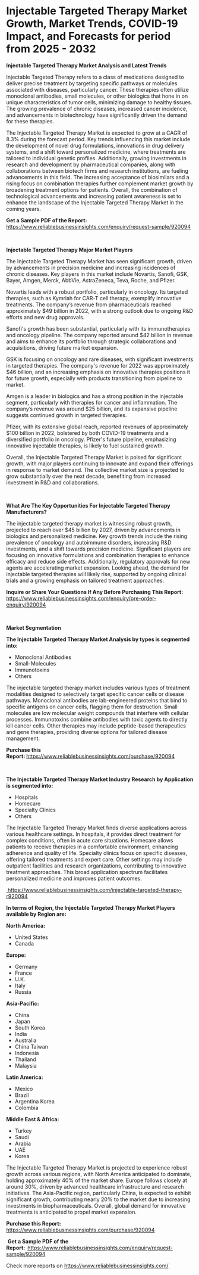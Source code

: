 <p><h1>Injectable Targeted Therapy Market Growth, Market Trends, COVID-19 Impact, and Forecasts for period from 2025 - 2032</h1></p><p><strong>Injectable Targeted Therapy Market Analysis and Latest Trends</strong></p>
<p><p>Injectable Targeted Therapy refers to a class of medications designed to deliver precise treatment by targeting specific pathways or molecules associated with diseases, particularly cancer. These therapies often utilize monoclonal antibodies, small molecules, or other biologics that hone in on unique characteristics of tumor cells, minimizing damage to healthy tissues. The growing prevalence of chronic diseases, increased cancer incidence, and advancements in biotechnology have significantly driven the demand for these therapies.</p><p>The Injectable Targeted Therapy Market is expected to grow at a CAGR of 8.3% during the forecast period. Key trends influencing this market include the development of novel drug formulations, innovations in drug delivery systems, and a shift toward personalized medicine, where treatments are tailored to individual genetic profiles. Additionally, growing investments in research and development by pharmaceutical companies, along with collaborations between biotech firms and research institutions, are fueling advancements in this field. The increasing acceptance of biosimilars and a rising focus on combination therapies further complement market growth by broadening treatment options for patients. Overall, the combination of technological advancements and increasing patient awareness is set to enhance the landscape of the Injectable Targeted Therapy Market in the coming years.</p></p>
<p><strong>Get a Sample PDF of the Report:&nbsp;</strong> <a href="https://www.reliablebusinessinsights.com/enquiry/request-sample/920094?utm_campaign=3259&utm_medium=2&utm_source=Github&utm_content=ia&utm_term=07032025&utm_id=injectable-targeted-therapy">https://www.reliablebusinessinsights.com/enquiry/request-sample/920094</a></p>
<p>&nbsp;</p>
<p><strong>Injectable Targeted Therapy Major Market Players</strong></p>
<p><p>The Injectable Targeted Therapy Market has seen significant growth, driven by advancements in precision medicine and increasing incidences of chronic diseases. Key players in this market include Novartis, Sanofi, GSK, Bayer, Amgen, Merck, AbbVie, AstraZeneca, Teva, Roche, and Pfizer.</p><p>Novartis leads with a robust portfolio, particularly in oncology. Its targeted therapies, such as Kymriah for CAR-T cell therapy, exemplify innovative treatments. The company’s revenue from pharmaceuticals reached approximately $49 billion in 2022, with a strong outlook due to ongoing R&D efforts and new drug approvals.</p><p>Sanofi's growth has been substantial, particularly with its immunotherapies and oncology pipeline. The company reported around $42 billion in revenue and aims to enhance its portfolio through strategic collaborations and acquisitions, driving future market expansion.</p><p>GSK is focusing on oncology and rare diseases, with significant investments in targeted therapies. The company's revenue for 2022 was approximately $46 billion, and an increasing emphasis on innovative therapies positions it for future growth, especially with products transitioning from pipeline to market.</p><p>Amgen is a leader in biologics and has a strong position in the injectable segment, particularly with therapies for cancer and inflammation. The company’s revenue was around $25 billion, and its expansive pipeline suggests continued growth in targeted therapies.</p><p>Pfizer, with its extensive global reach, reported revenues of approximately $100 billion in 2022, bolstered by both COVID-19 treatments and a diversified portfolio in oncology. Pfizer's future pipeline, emphasizing innovative injectable therapies, is likely to fuel sustained growth.</p><p>Overall, the Injectable Targeted Therapy Market is poised for significant growth, with major players continuing to innovate and expand their offerings in response to market demand. The collective market size is projected to grow substantially over the next decade, benefiting from increased investment in R&D and collaborations.</p></p>
<p>&nbsp;</p>
<p><strong>What Are The Key Opportunities For Injectable Targeted Therapy Manufacturers?</strong></p>
<p><p>The injectable targeted therapy market is witnessing robust growth, projected to reach over $45 billion by 2027, driven by advancements in biologics and personalized medicine. Key growth trends include the rising prevalence of oncology and autoimmune disorders, increasing R&D investments, and a shift towards precision medicine. Significant players are focusing on innovative formulations and combination therapies to enhance efficacy and reduce side effects. Additionally, regulatory approvals for new agents are accelerating market expansion. Looking ahead, the demand for injectable targeted therapies will likely rise, supported by ongoing clinical trials and a growing emphasis on tailored treatment approaches.</p></p>
<p><strong>Inquire or Share Your Questions If Any Before Purchasing This Report:</strong> <a href="https://www.reliablebusinessinsights.com/enquiry/pre-order-enquiry/920094?utm_campaign=3259&utm_medium=2&utm_source=Github&utm_content=ia&utm_term=07032025&utm_id=injectable-targeted-therapy">https://www.reliablebusinessinsights.com/enquiry/pre-order-enquiry/920094</a></p>
<p>&nbsp;</p>
<p><strong>Market Segmentation</strong></p>
<p><strong>The Injectable Targeted Therapy Market Analysis by types is segmented into:</strong></p>
<p><ul><li>Monoclonal Antibodies</li><li>Small-Molecules</li><li>Immunotoxins</li><li>Others</li></ul></p>
<p><p>The injectable targeted therapy market includes various types of treatment modalities designed to selectively target specific cancer cells or disease pathways. Monoclonal antibodies are lab-engineered proteins that bind to specific antigens on cancer cells, flagging them for destruction. Small molecules are low molecular weight compounds that interfere with cellular processes. Immunotoxins combine antibodies with toxic agents to directly kill cancer cells. Other therapies may include peptide-based therapeutics and gene therapies, providing diverse options for tailored disease management.</p></p>
<p><strong>Purchase this Report:&nbsp;</strong><a href="https://www.reliablebusinessinsights.com/purchase/920094?utm_campaign=3259&utm_medium=2&utm_source=Github&utm_content=ia&utm_term=07032025&utm_id=injectable-targeted-therapy">https://www.reliablebusinessinsights.com/purchase/920094</a></p>
<p>&nbsp;</p>
<p><strong>The Injectable Targeted Therapy Market Industry Research by Application is segmented into:</strong></p>
<p><ul><li>Hospitals</li><li>Homecare</li><li>Specialty Clinics</li><li>Others</li></ul></p>
<p><p>The Injectable Targeted Therapy Market finds diverse applications across various healthcare settings. In hospitals, it provides direct treatment for complex conditions, often in acute care situations. Homecare allows patients to receive therapies in a comfortable environment, enhancing adherence and quality of life. Specialty clinics focus on specific diseases, offering tailored treatments and expert care. Other settings may include outpatient facilities and research organizations, contributing to innovative treatment approaches. This broad application spectrum facilitates personalized medicine and improves patient outcomes.</p></p>
<p><a href="https://www.reliablebusinessinsights.com/injectable-targeted-therapy-r920094?utm_campaign=3259&utm_medium=2&utm_source=Github&utm_content=ia&utm_term=07032025&utm_id=injectable-targeted-therapy">&nbsp;https://www.reliablebusinessinsights.com/injectable-targeted-therapy-r920094</a></p>
<p><strong>In terms of Region, the Injectable Targeted Therapy Market Players available by Region are:</strong></p>
<p>
    <p> <strong> North America: </strong>
        <ul>
            <li>United States</li>
            <li>Canada</li>
        </ul>
        </p> 
    <p> <strong> Europe: </strong>
        <ul>
            <li>Germany</li>
            <li>France</li>
            <li>U.K.</li>
            <li>Italy</li>
            <li>Russia</li>
        </ul>
        </p> 
    <p> <strong> Asia-Pacific: </strong>
        <ul>
            <li>China</li>
            <li>Japan</li>
            <li>South Korea</li>
            <li>India</li>
            <li>Australia</li>
            <li>China Taiwan</li>
            <li>Indonesia</li>
            <li>Thailand</li>
            <li>Malaysia</li>
        </ul>
        </p> 
    <p> <strong> Latin America: </strong>
        <ul>
            <li>Mexico</li>
            <li>Brazil</li>
            <li>Argentina Korea</li>
            <li>Colombia</li>
        </ul>
        </p> 
    <p> <strong> Middle East & Africa: </strong>
        <ul>
            <li>Turkey</li>
            <li>Saudi</li>
            <li>Arabia</li>
            <li>UAE</li>
            <li>Korea</li>
        </ul>
    </p>
    </p>
<p><p>The Injectable Targeted Therapy Market is projected to experience robust growth across various regions, with North America anticipated to dominate, holding approximately 40% of the market share. Europe follows closely at around 30%, driven by advanced healthcare infrastructure and research initiatives. The Asia-Pacific region, particularly China, is expected to exhibit significant growth, contributing nearly 20% to the market due to increasing investments in biopharmaceuticals. Overall, global demand for innovative treatments is anticipated to propel market expansion.</p></p>
<p><strong>Purchase this Report: </strong><a href="https://www.reliablebusinessinsights.com/purchase/920094?utm_campaign=3259&utm_medium=2&utm_source=Github&utm_content=ia&utm_term=07032025&utm_id=injectable-targeted-therapy">https://www.reliablebusinessinsights.com/purchase/920094</a></p>
<p>&nbsp;<strong>Get a Sample PDF of the Report:&nbsp;&nbsp;</strong><a href="https://www.reliablebusinessinsights.com/enquiry/request-sample/920094?utm_campaign=3259&utm_medium=2&utm_source=Github&utm_content=ia&utm_term=07032025&utm_id=injectable-targeted-therapy">https://www.reliablebusinessinsights.com/enquiry/request-sample/920094</a></p>
<p><strong></strong></p>
<p>Check more reports on <a href="https://www.reliablebusinessinsights.com/?utm_campaign=3259&utm_medium=2&utm_source=Github&utm_content=ia&utm_term=07032025&utm_id=injectable-targeted-therapy">https://www.reliablebusinessinsights.com/</a></p>